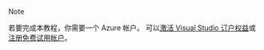 
> [!NOTE]
> 若要完成本教程，你需要一个 Azure 帐户。 可以<a href="/pricing/member-offers/msdn-benefits-details/" target="_blank">激活 Visual Studio 订户权益</a>或<a href="/pricing/free-trial/" target="_blank">注册免费试用帐户</a>。
> 
> 

